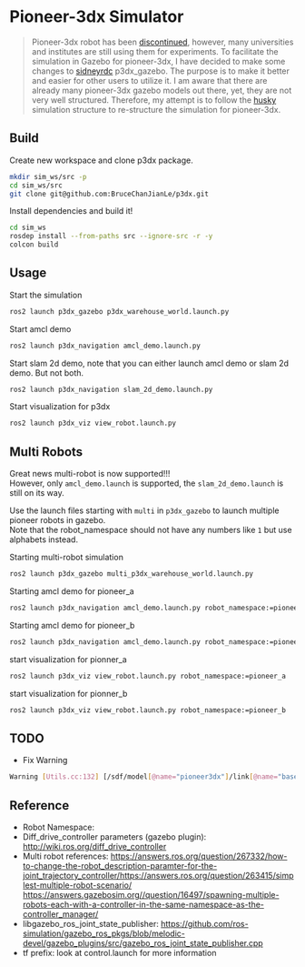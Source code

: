 # Pioneer-3dx Simulator

> Pioneer-3dx robot has been [discontinued](https://www.generationrobots.com/en/402395-robot-mobile-pioneer-3-dx.html),
> however, many universities and institutes are still using them for experiments.
> To facilitate the simulation in Gazebo for pioneer-3dx, I have decided to make some changes to
> [sidneyrdc](https://github.com/sidneyrdc/p3dx_gazebo) p3dx_gazebo.
> The purpose is to make it better and easier for other users to utilize it.
> I am aware that there are already many pioneer-3dx gazebo models out there, yet,
> they are not very well structured. Therefore, my attempt is to follow the [husky](https://github.com/husky)
> simulation structure to re-structure the simulation for pioneer-3dx.

## Build

Create new workspace and clone p3dx package.  
```bash
mkdir sim_ws/src -p
cd sim_ws/src
git clone git@github.com:BruceChanJianLe/p3dx.git
```

Install dependencies and build it!  
```bash
cd sim_ws
rosdep install --from-paths src --ignore-src -r -y
colcon build
```

## Usage

Start the simulation  
```bash
ros2 launch p3dx_gazebo p3dx_warehouse_world.launch.py
```

Start amcl demo  
``` bash
ros2 launch p3dx_navigation amcl_demo.launch.py
```

Start slam 2d demo, note that you can either launch amcl demo or slam 2d demo. But not both.  
``` bash
ros2 launch p3dx_navigation slam_2d_demo.launch.py
```

Start visualization for p3dx  
``` bash
ros2 launch p3dx_viz view_robot.launch.py
```

## Multi Robots

Great news multi-robot is now supported!!!  
However, only `amcl_demo.launch` is supported, the `slam_2d_demo.launch` is still on its way.  


Use the launch files starting with `multi` in `p3dx_gazebo` to launch multiple pioneer robots in gazebo.  
Note that the robot_namespace should not have any numbers like `1` but use alphabets instead.  

Starting multi-robot simulation  
```bash
ros2 launch p3dx_gazebo multi_p3dx_warehouse_world.launch.py
```

Starting amcl demo for pioneer_a  
``` bash
ros2 launch p3dx_navigation amcl_demo.launch.py robot_namespace:=pioneer_a
```

Starting amcl demo for pioneer_b  
``` bash
ros2 launch p3dx_navigation amcl_demo.launch.py robot_namespace:=pioneer_b
```

start visualization for pionner_a  
``` bash
ros2 launch p3dx_viz view_robot.launch.py robot_namespace:=pioneer_a
```

start visualization for pionner_b  
``` bash
ros2 launch p3dx_viz view_robot.launch.py robot_namespace:=pioneer_b
```

## TODO

- Fix Warning
```bash
Warning [Utils.cc:132] [/sdf/model[@name="pioneer3dx"]/link[@name="base_link"]/sensor[@name="front_camera"]/gz_frame_id:<urdf-string>:L0]: XML Element[gz_frame_id], child of element[sensor], not defined in SDF. Copying[gz_frame_id] as children of [sensor].
```

## Reference

- Robot Namespace:   
- Diff_drive_controller parameters (gazebo plugin): http://wiki.ros.org/diff_drive_controller  
- Multi robot references: https://answers.ros.org/question/267332/how-to-change-the-robot_description-paramter-for-the-joint_trajectory_controller/https://answers.ros.org/question/263415/simplest-multiple-robot-scenario/ https://answers.gazebosim.org//question/16497/spawning-multiple-robots-each-with-a-controller-in-the-same-namespace-as-the-controller_manager/  
- libgazebo_ros_joint_state_publisher: https://github.com/ros-simulation/gazebo_ros_pkgs/blob/melodic-devel/gazebo_plugins/src/gazebo_ros_joint_state_publisher.cpp  
- tf prefix: look at control.launch for more information
